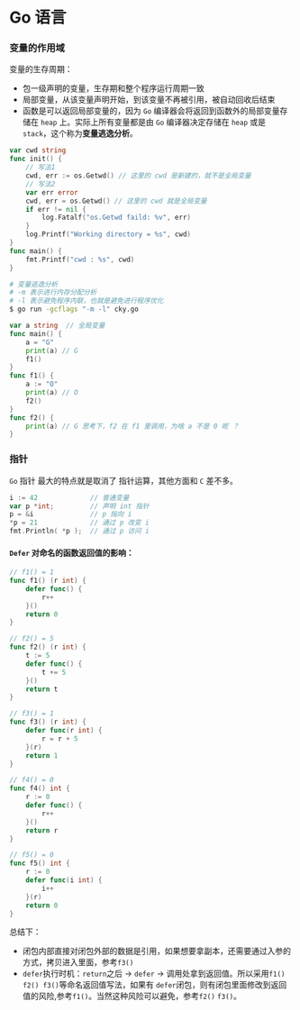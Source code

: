# Go 语言

### 变量的作用域

变量的生存周期：

- 包一级声明的变量，生存期和整个程序运行周期一致
- 局部变量，从该变量声明开始，到该变量不再被引用，被自动回收后结束
- 函数是可以返回局部变量的，因为 `Go` 编译器会将返回到函数外的局部变量存储在 `heap` 上。实际上所有变量都是由 `Go` 编译器决定存储在 `heap` 或是 `stack`，这个称为**变量逃逸分析**。

```go
var cwd string
func init() {
	// 写法1
	cwd, err := os.Getwd() // 这里的 cwd 是新建的，就不是全局变量
	// 写法2
	var err error
	cwd, err = os.Getwd() // 这里的 cwd 就是全局变量
	if err != nil {
		log.Fatalf("os.Getwd faild: %v", err)
	}
	log.Printf("Working directory = %s", cwd)
}
func main() {
	fmt.Printf("cwd : %s", cwd)
}
```

```bash
# 变量逃逸分析
# -m 表示进行内存分配分析
# -l 表示避免程序内联，也就是避免进行程序优化  
$ go run -gcflags "-m -l" cky.go
```

```go
var a string  // 全局变量
func main() {
	a = "G"
	print(a) // G
	f1()
}
func f1() {
	a := "O"
	print(a) // O
	f2()
}
func f2() {
	print(a) // G 思考下，f2 在 f1 里调用，为啥 a 不是 0 呢 ？
}
```

### 指针

`Go` 指针 最大的特点就是取消了 指针运算，其他方面和 `C` 差不多。

```go
i := 42             // 普通变量
var p *int;         // 声明 int 指针
p = &i              // p 指向 i
*p = 21             // 通过 p 改变 i
fmt.Println( *p );  // 通过 p 访问 i
```

#### `Defer` 对命名的函数返回值的影响：

```go
// f1() = 1
func f1() (r int) {
	defer func() {
		r++
	}()
	return 0
}

// f2() = 5
func f2() (r int) {
	t := 5
	defer func() {
		t += 5
	}()
	return t
}

// f3() = 1
func f3() (r int) {
	defer func(r int) {
		r = r + 5
	}(r)
	return 1
}

// f4() = 0
func f4() int {
	r := 0
	defer func() {
		r++
	}()
	return r
}

// f5() = 0
func f5() int {
	r := 0
	defer func(i int) {
		i++
	}(r)
	return 0
}
```

总结下：

- 闭包内部直接对闭包外部的数据是引用，如果想要拿副本，还需要通过入参的方式，拷贝进入里面，参考`f3()`
- `defer`执行时机：`return`之后 -> `defer` -> 调用处拿到返回值。所以采用`f1() f2() f3()`等命名返回值写法，如果有 `defer`闭包，则有闭包里面修改到返回值的风险,参考`f1()`。当然这种风险可以避免，参考`f2()` `f3()`。
